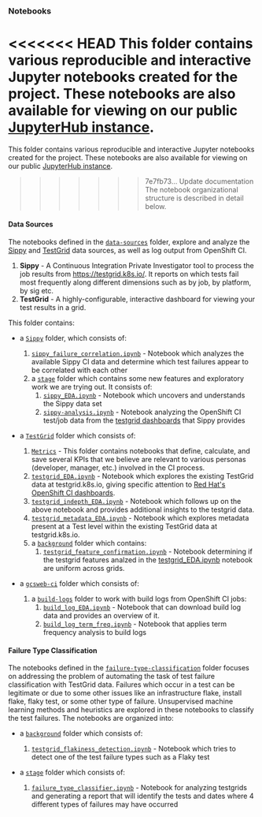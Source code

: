 ### Notebooks

<<<<<<< HEAD
This folder contains various reproducible and interactive Jupyter notebooks created for the project. These notebooks are also available for viewing on our public [JupyterHub instance](https://jupyterhub-opf-jupyterhub.apps.zero.massopen.cloud/hub/login).
=======
This folder contains various reproducible and interactive Jupyter notebooks created for the project. These notebooks are also available for viewing on our public [JupyterHub instance](https://jupyterhub-opf-jupyterhub.apps.smaug.na.operate-first.cloud/hub/login).
>>>>>>> 7e7fb73... Update documentation
The notebook organizational structure is described in detail below.

#### Data Sources

The notebooks defined in the [`data-sources`](data-sources) folder, explore and analyze the [Sippy](https://github.com/openshift/sippy) and [TestGrid](https://github.com/GoogleCloudPlatform/testgrid) data sources, as well as log output from OpenShift CI.

1. **Sippy** - A Continuous Integration Private Investigator tool to process the job results from https://testgrid.k8s.io/. It reports on which tests fail most frequently along different dimensions such as by job, by platform, by sig etc.
2. **TestGrid** -  A highly-configurable, interactive dashboard for viewing your test results in a grid.

This folder contains:

* a [`Sippy`](data-sources/Sippy) folder, which consists of:
  1. [`sippy_failure_correlation.ipynb`](data-sources/Sippy/sippy_failure_correlation.ipynb) - Notebook which analyzes the available Sippy CI data and determine which test failures appear to be correlated with each other
  2. a [`stage`](data-sources/Sippy/stage) folder which contains some new features and exploratory work we are trying out. It consists of:
      1. [`sippy_EDA.ipynb`](data-sources/Sippy/stage/sippy_EDA.ipynb) - Notebook which uncovers and understands the Sippy data set
      2. [`sippy-analysis.ipynb`](data-sources/Sippy/stage/sippy-analysis.ipynb) - Notebook analyzing the OpenShift CI test/job data from the [testgrid dashboards](https://testgrid.k8s.io/redhat-openshift-informing) that Sippy provides

* a [`TestGrid`](data-sources/TestGrid) folder which consists of:
  1. [`Metrics`](data-sources/TestGrid/metrics) - This folder contains notebooks that define, calculate, and save several KPIs that we believe are relevant to various personas (developer, manager, etc.) involved in the CI process.
  1. [`testgrid_EDA.ipynb`](data-sources/TestGrid/testgrid_EDA.ipynb) - Notebook which explores the existing TestGrid data at testgrid.k8s.io, giving specific attention to [Red Hat's OpenShift CI dashboards](https://testgrid.k8s.io/redhat-openshift-informing).
  2. [`testgrid_indepth_EDA.ipynb`](data-sources/TestGrid/testgrid_indepth_EDA.ipynb) - Notebook which follows up on the above notebook and provides additional insights to the testgrid data.
  3. [`testgrid_metadata_EDA.ipynb`](data-sources/TestGrid/testgrid_metadata_EDA.ipynb) - Notebook which explores metadata present at a Test level within the existing TestGrid data at testgrid.k8s.io.
  3. a [`background`](data-sources/TestGrid/background) folder which contains:
      1. [`testgrid_feature_confirmation.ipynb`](data-sources/TestGrid/background/testgrid_feature_confirmation.ipynb) - Notebook determining if the testgrid features analzed in the [testgrid_EDA.ipynb](https://github.com/aicoe-aiops/ocp-ci-analysis/blob/master/notebooks/data-sources/TestGrid/testgrid_EDA.ipynb) notebook are uniform across grids.

* a [`gcsweb-ci`](data-sources/gcsweb-ci) folder which consists of:
  1. a [`build-logs`](data-sources/gcsweb-ci/build-logs) folder to work with build logs from OpenShift CI jobs:
     1. [`build_log_EDA.ipynb`](data-sources/gcsweb-ci/build-logs/build_log_EDA.ipynb) - Notebook that can download build log data and provides an overview of it.
     2. [`build_log_term_freq.ipynb`](data-sources/gcsweb-ci/build-logs/build_log_term_freq.ipynb) - Notebook that applies term frequency analysis to build logs

#### Failure Type Classification

The notebooks defined in the [`failure-type-classification`](failure-type-classification) folder focuses on addressing the problem of automating the task of test failure classification with TestGrid data. Failures which occur in a test can be legitimate or due to some other issues like an infrastructure flake, install flake, flaky test, or some other type of failure. Unsupervised machine learning methods and heuristics are explored in these notebooks to classify the test failures. The notebooks are organized into:

* a [`background`](failure-type-classification/background) folder which consists of:
  1. [`testgrid_flakiness_detection.ipynb`](failure-type-classification/background/testgrid_flakiness_detection.ipynb) - Notebook which tries to detect one of the test failure types such as a Flaky test

* a [`stage`](failure-type-classification/stage) folder which consists of:
  1. [`failure_type_classifier.ipynb`](failure-type-classification/stage/failure_type_classifier.ipynb) - Notebook for analyzing testgrids and generating a report that will identify the tests and dates where 4 different types of failures may have occurred
